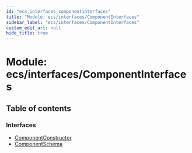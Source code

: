 ```yaml
---
id: "ecs_interfaces_componentinterfaces"
title: "Module: ecs/interfaces/ComponentInterfaces"
sidebar_label: "ecs/interfaces/ComponentInterfaces"
custom_edit_url: null
hide_title: true
---
```


# Module: ecs/interfaces/ComponentInterfaces

## Table of contents

### Interfaces

- [ComponentConstructor](../interfaces/ecs_interfaces_componentinterfaces.componentconstructor.md)
- [ComponentSchema](../interfaces/ecs_interfaces_componentinterfaces.componentschema.md)
